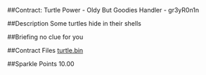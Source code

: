 ##Contract: Turtle Power - Oldy But Goodies
Handler - gr3yR0n1n

##Description
Some turtles hide in their shells

##Briefing
no clue for you

##Contract Files
[turtle.bin](files/turtle.bin)

##Sparkle Points
10.00 
